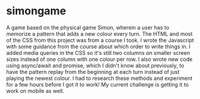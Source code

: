 # simongame
A game based on the physical game Simon, wherein a user has to memorize a pattern that adds a new colour every turn. The HTML and most of the CSS from this project was from a course I took. I wrote the Javascript with some guidance from the course about which order to write things in. I added media queries in the CSS so it's still two columns on smaller screen sizes instead of one column with one colour per row. I also wrote new code using async/await and promise, which I didn't know about previously, to have the pattern replay from the beginning at each turn instead of just playing the newest colour. I had to research these methods and experiment for a few hours before I got it to work! My current challenge is getting it to work on mobile as well.
